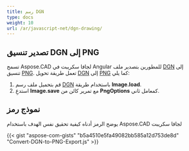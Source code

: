 ```yaml
---
title: رسم DGN
type: docs
weight: 10
url: /ar/javascript-net/dgn-drawing/
---
```


## **تصدير تنسيق DGN إلى PNG**

تسمح Aspose.CAD لجافا سكريبت في Angular للمطورين بتصدير ملف [DGN](https://docs.fileformat.com/cad/dgn/) إلى تنسيق [PNG](https://docs.fileformat.com/image/png/).
تعمل طريقة تحويل [DGN](https://docs.fileformat.com/cad/dgn/) إلى [PNG](https://docs.fileformat.com/image/png/) كما يلي:

1. قم بتحميل ملف رسم [DGN](https://docs.fileformat.com/cad/dgn/) باستخدام طريقة **Image.load**.
1. استدعِ **Image.save** مع تمرير كائن من **PngOptions** كمعامل ثاني.

## نموذج رمز

يوضح الرمز أدناه كيفية تحقيق نفس الهدف باستخدام Aspose.CAD لجافا سكريبت

{{< gist "aspose-com-gists" "b5a4510e5fa49082bb585a12d753de8d" "Convert-DGN-to-PNG-Export.js" >}}

